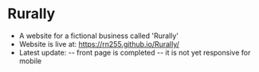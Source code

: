 # Rurally
- A website for a fictional business called 'Rurally'
- Website is live at: https://rn255.github.io/Rurally/
- Latest update:
-- front page is completed
-- it is not yet responsive for mobile
